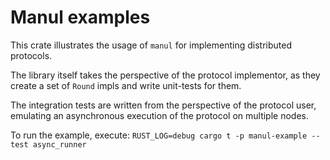 # Manul examples

This crate illustrates the usage of `manul` for implementing distributed protocols.

The library itself takes the perspective of the protocol implementor, as they create a set of `Round` impls and write unit-tests for them.

The integration tests are written from the perspective of the protocol user, emulating an asynchronous execution of the protocol on multiple nodes.

To run the example, execute: `RUST_LOG=debug cargo t -p manul-example --test async_runner`
